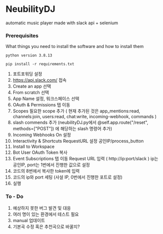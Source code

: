 # NeubilityDJ
automatic music player made with slack api + selenium

### Prerequisites

What things you need to install the software and how to install them

```
python version 3.8.13

pip install -r requirements.txt
```

1. 포트포워딩 설정
2. https://api.slack.com/ 접속
3. Create an app 선택
4. From scratch 선택
5. App Name 설정, 워크스페이스 선택
6. OAuth & Permissions 탭 이동
7. Scopes 필요한 scope 추가 
   ( 현재 추가된 것은 app_mentions:read, channels:join, users:read, chat:write, incoming-webhook, commands )
8. slash commends 추가 (neubilityDJ.py에서 @self.app.route("/reset", methods=["POST"]) 에 해당하는 slash 명령어 추가)
9. Incoming Webhooks On 설정
10. Interactivity & Shortcuts RequestURL 설정  공인IP/process_button
11. Install to Workspace
12. Bot User OAuth Token 복사
13. Event Subscriptions 탭 이동 Request URL 입력
( http://ip:port/slack ) ip는 공인IP, port는 1번에서 진행한 값으로 설정
14. 코드의 8번에서 복사한 token에 입력
15. 코드의 ip와 port 세팅 (사설 IP, 0번에서 진행한 포트로 설정)
16. 실행

### To - Do

1. 예상하지 못한 버그 발견 및 대응
2. 여러 명이 있는 환경에서 테스트 필요
3. manual 업데이트
4. 기본곡 수정 혹은 추천곡으로 바꿀지?